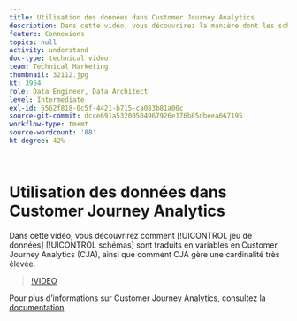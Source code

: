 ```yaml
---
title: Utilisation des données dans Customer Journey Analytics
description: Dans cette vidéo, vous découvrirez la manière dont les schémas de jeux de données sont traduits en variables au sein d’Adobe Customer Journey Analytics (CJA) et comment CJA gère une cardinalité très élevée.
feature: Connexions
topics: null
activity: understand
doc-type: technical video
team: Technical Marketing
thumbnail: 32112.jpg
kt: 3964
role: Data Engineer, Data Architect
level: Intermediate
exl-id: 5562f818-0c5f-4421-b715-ca083b81a00c
source-git-commit: dcce691a53200504967926e176b85dbeea667195
workflow-type: tm+mt
source-wordcount: '88'
ht-degree: 42%

---
```


# Utilisation des données dans Customer Journey Analytics

Dans cette vidéo, vous découvrirez comment [!UICONTROL jeu de données] [!UICONTROL schémas] sont traduits en variables en Customer Journey Analytics (CJA), ainsi que comment CJA gère une cardinalité très élevée.

>[!VIDEO](https://video.tv.adobe.com/v/32112/?quality=12)

Pour plus d’informations sur Customer Journey Analytics, consultez la [documentation](https://docs.adobe.com/content/help/fr-FR/analytics-platform/using/cja-landing.html).
